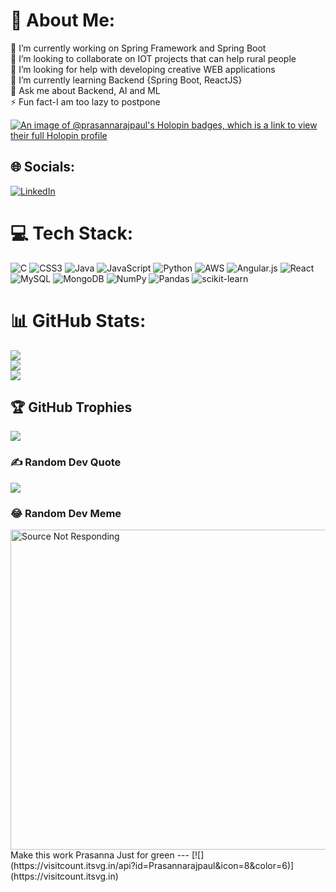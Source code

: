 # 💫 About Me:
🔭 I’m currently working on Spring Framework and Spring Boot<br>👯 I’m looking to collaborate on IOT projects that can help rural people<br>🤝 I’m looking for help with developing creative WEB applications<br>🌱 I’m currently learning Backend {Spring Boot, ReactJS}<br>💬 Ask me about Backend, AI and ML<br>⚡ Fun fact-I am too lazy to postpone

[![An image of @prasannarajpaul's Holopin badges, which is a link to view their full Holopin profile](https://holopin.me/prasannarajpaul)](https://holopin.io/@prasannarajpaul)

## 🌐 Socials:
[![LinkedIn](https://img.shields.io/badge/LinkedIn-%230077B5.svg?logo=linkedin&logoColor=white)](https://linkedin.com/in/prasanna-raj-paul-maddala-8a48a624a) 

# 💻 Tech Stack:
![C](https://img.shields.io/badge/c-%2300599C.svg?style=plastic&logo=c&logoColor=white) ![CSS3](https://img.shields.io/badge/css3-%231572B6.svg?style=plastic&logo=css3&logoColor=white) ![Java](https://img.shields.io/badge/java-%23ED8B00.svg?style=plastic&logo=java&logoColor=white) ![JavaScript](https://img.shields.io/badge/javascript-%23323330.svg?style=plastic&logo=javascript&logoColor=%23F7DF1E) ![Python](https://img.shields.io/badge/python-3670A0?style=plastic&logo=python&logoColor=ffdd54) ![AWS](https://img.shields.io/badge/AWS-%23FF9900.svg?style=plastic&logo=amazon-aws&logoColor=white) ![Angular.js](https://img.shields.io/badge/angular.js-%23E23237.svg?style=plastic&logo=angularjs&logoColor=white) ![React](https://img.shields.io/badge/react-%2320232a.svg?style=plastic&logo=react&logoColor=%2361DAFB) ![MySQL](https://img.shields.io/badge/mysql-%2300f.svg?style=plastic&logo=mysql&logoColor=white) ![MongoDB](https://img.shields.io/badge/MongoDB-%234ea94b.svg?style=plastic&logo=mongodb&logoColor=white) ![NumPy](https://img.shields.io/badge/numpy-%23013243.svg?style=plastic&logo=numpy&logoColor=white) ![Pandas](https://img.shields.io/badge/pandas-%23150458.svg?style=plastic&logo=pandas&logoColor=white) ![scikit-learn](https://img.shields.io/badge/scikit--learn-%23F7931E.svg?style=plastic&logo=scikit-learn&logoColor=white)
# 📊 GitHub Stats:
![](https://github-readme-stats.vercel.app/api?username=Prasannarajpaul&theme=dark&hide_border=false&include_all_commits=false&count_private=true)<br/>
![](https://github-readme-streak-stats.herokuapp.com/?user=Prasannarajpaul&theme=dark&hide_border=false)<br/>
![](https://github-readme-stats.vercel.app/api/top-langs/?username=Prasannarajpaul&theme=dark&hide_border=false&include_all_commits=false&count_private=true&layout=compact)

## 🏆 GitHub Trophies
![](https://github-profile-trophy.vercel.app/?username=Prasannarajpaul&theme=radical&no-frame=false&no-bg=true&margin-w=4)

### ✍️ Random Dev Quote
![](https://quotes-github-readme.vercel.app/api?type=horizontal&theme=radical)

### 😂 Random Dev Meme
<img src="https://random-memer.herokuapp.com/" width="512px" alt="Source Not Responding"/>
Make this work Prasanna
Just for green
---
[![](https://visitcount.itsvg.in/api?id=Prasannarajpaul&icon=8&color=6)](https://visitcount.itsvg.in)

<!-- Proudly created with GPRM ( https://gprm.itsvg.in ) -->
